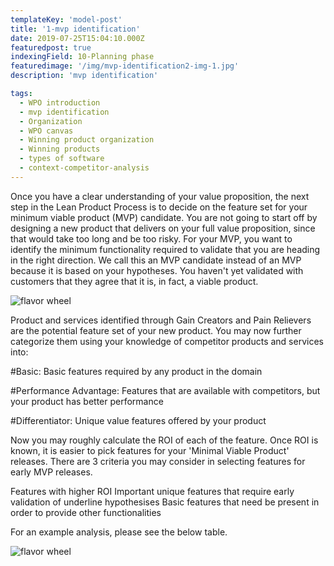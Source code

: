 ```yaml
---
templateKey: 'model-post'
title: '1-mvp identification'
date: 2019-07-25T15:04:10.000Z
featuredpost: true
indexingField: 10-Planning phase
featuredimage: '/img/mvp-identification2-img-1.jpg'
description: 'mvp identification'

tags:
  - WPO introduction
  - mvp identification
  - Organization
  - WPO canvas
  - Winning product organization
  - Winning products
  - types of software
  - context-competitor-analysis
---
```


Once you have a clear understanding of your value proposition, the next step in the Lean Product Process is to decide on the feature set for your minimum viable product (MVP) candidate. You are not going to start off by designing a new product that delivers on your full value proposition, since that would take too long and be too risky. For your MVP, you want to identify the minimum functionality required to validate that you are heading in the right direction. We call this an MVP candidate instead of an MVP because it is based on your hypotheses. You haven't yet validated with customers that they agree that it is, in fact, a viable product.

![flavor wheel](/img/mvp-identification2-img-1.jpg)







Product and services identified through Gain Creators and Pain Relievers are the potential feature set of your new product. You may now further categorize them using your knowledge of competitor products and services into:



#Basic: Basic features required by any product in the domain

#Performance Advantage: Features that are available with competitors, but your product has better performance

#Differentiator: Unique value features offered by your product



Now you may roughly calculate the ROI of each of the feature. Once ROI is known, it is easier to pick features for your 'Minimal Viable Product' releases. There are 3 criteria you may consider in selecting features for early MVP releases.

Features with higher ROI
Important unique features that require early validation of underline hypothesises
Basic features that need be present in order to provide other functionalities


For an example analysis, please see the below table.

![flavor wheel](/img/mvp-identification2-img-2.jpg)